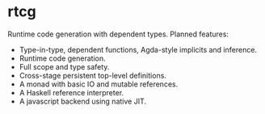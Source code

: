 # rtcg

Runtime code generation with dependent types. Planned features:

- Type-in-type, dependent functions, Agda-style implicits and inference.
- Runtime code generation.
- Full scope and type safety.
- Cross-stage persistent top-level definitions.
- A monad with basic IO and mutable references.
- A Haskell reference interpreter.
- A javascript backend using native JIT.
